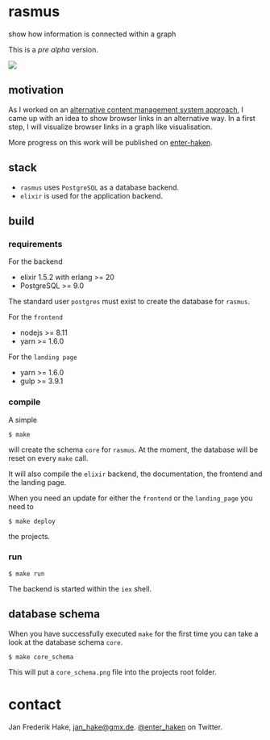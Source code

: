 # rasmus

show how information is connected within a graph 

This is a *pre alpha* version.

![][rasmusFrontend]

## motivation

As I worked on an [alternative content management system approach](http://enter-haken.github.io/posts/2018-02-19-rasmus.html),
I came up with an idea to show browser links in an alternative way.
In a first step, I will visualize browser links in a graph like visualisation.

More progress on this work will be published on [enter-haken](http://enter-haken.github.io).

## stack

* `rasmus` uses `PostgreSQL` as a database backend.
* `elixir` is used for the application backend.

## build

### requirements

For the backend

* elixir 1.5.2 with erlang >= 20
* PostgreSQL >= 9.0

The standard user `postgres` must exist to create the database for `rasmus`.

For the `frontend`

* nodejs >= 8.11
* yarn >= 1.6.0

For the `landing page`  

* yarn >= 1.6.0
* gulp >= 3.9.1

### compile

A simple 

    $ make

will create the schema `core` for `rasmus`.
At the moment, the database will be reset on every `make` call.

It will also compile the `elixir` backend, the documentation, the frontend and the landing page.

When you need an update for either the `frontend` or the `landing_page` you need to

    $ make deploy

the projects.


### run

    $ make run

The backend is started within the `iex` shell.

## database schema

When you have successfully executed `make` for the first time you can take a look at the database schema `core`.

    $ make core_schema

This will put a `core_schema.png` file into the projects root folder.

# contact

Jan Frederik Hake, <jan_hake@gmx.de>. [@enter_haken](https://twitter.com/enter_haken) on Twitter.

[rasmusFrontend]: readme_images/rasmus_frontend.png
